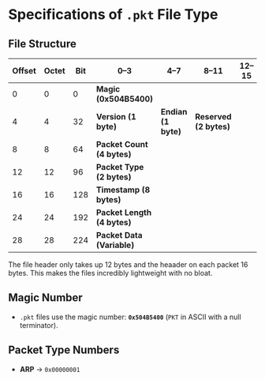 # Specifications of `.pkt` File Type

## File Structure
| **Offset** | **Octet** | **Bit** | 0–3                          | 4–7                              | 8–11                     | 12–15                       | 16–19  | 20–23  | 24–27  | 28–31  |
|-----------|----------|---------|------------------------------|--------------------------------|-------------------------|---------------------------|--------|--------|--------|--------|
| 0         | 0        | 0       | **Magic (0x504B5400)**       |                                |                         |                           |        |        |        |        |
| 4         | 4        | 32      | **Version (1 byte)**         | **Endian (1 byte)**           | **Reserved (2 bytes)**  |                           |        |        |        |        |
| 8         | 8        | 64      | **Packet Count (4 bytes)**   |                                |                         |                           |        |        |        |        |
| 12        | 12       | 96      | **Packet Type (2 bytes)**    |          |                         |                           |        |        |        |        |
| 16        | 16       | 128     | **Timestamp (8 bytes)**      |                                |                         |                           |        |        |        |        |
| 24        | 24       | 192     | **Packet Length (4 bytes)**  |                                |                         |                           |        |        |        |        |
| 28        | 28       | 224     | **Packet Data (Variable)**   |                                |                         |                           |        |        |        |        |

The file header only takes up 12 bytes and the heaader on each packet 16 bytes. This makes the files incredibly lightweight with no bloat.


## Magic Number
- `.pkt` files use the magic number: 
  **`0x504B5400`** (`PKT` in ASCII with a null terminator).

## Packet Type Numbers
- **ARP** → `0x00000001`
